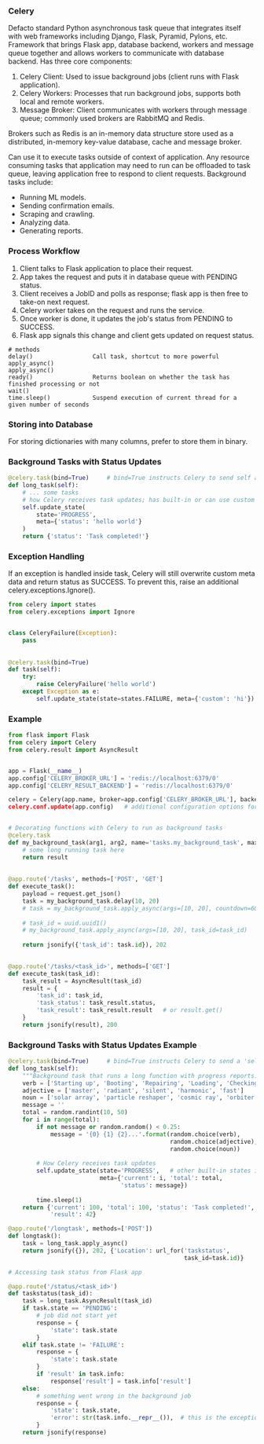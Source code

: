 ### Celery
Defacto standard Python asynchronous task queue that integrates itself with web frameworks including Django, Flask, Pyramid, Pylons, etc. Framework that brings Flask app, database backend, workers and message queue together and allows workers to communicate with database backend. Has three core components:
1) Celery Client: Used to issue background jobs (client runs with Flask application).
2) Celery Workers: Processes that run background jobs, supports both local and remote workers.
3) Message Broker: Client communicates with workers through message queue; commonly used brokers are RabbitMQ and Redis.

Brokers such as Redis is an in-memory data structure store used as a distributed, in-memory key-value database, cache and message broker.

Can use it to execute tasks outside of context of application. Any resource consuming tasks that application may need to run can be offloaded to task queue, leaving application free to respond to client requests. Background tasks include:
- Running ML models.
- Sending confirmation emails.
- Scraping and crawling.
- Analyzing data.
- Generating reports.

### Process Workflow
1) Client talks to Flask application to place their request.
2) App takes the request and puts it in database queue with PENDING status.
3) Client receives a JobID and polls as response; flask app is then free to take-on next request.
4) Celery worker takes on the request and runs the service.
5) Once worker is done, it updates the job's status from PENDING to SUCCESS.
6) Flask app signals this change and client gets updated on request status. 


```
# methods
delay()                 Call task, shortcut to more powerful apply_async() 
apply_async()
ready()                 Returns boolean on whether the task has finished processing or not
wait()
time.sleep()            Suspend execution of current thread for a given number of seconds
```

### Storing into Database
For storing dictionaries with many columns, prefer to store them in binary. 

### Background Tasks with Status Updates
```py
@celery.task(bind=True)     # bind=True instructs Celery to send self argument
def long_task(self):
    # ... some tasks
    # how Celery receives task updates; has built-in or can use custom states
    self.update_state(
        state='PROGRESS',
        meta={'status': 'hello world'}
    )
    return {'status': 'Task completed!'}
```

### Exception Handling
If an exception is handled inside task, Celery will still overwrite custom meta data and return status as SUCCESS. To prevent this, raise an additional celery.exceptions.Ignore().
```py
from celery import states
from celery.exceptions import Ignore


class CeleryFailure(Exception):
    pass
    
    
@celery.task(bind=True)
def task(self):
    try:
        raise CeleryFailure('hello world')
    except Exception as e:
        self.update_state(state=states.FAILURE, meta={'custom': 'hi'})
```

### Example

```python
from flask import Flask
from celery import Celery
from celery.result import AsyncResult


app = Flask(__name__)
app.config['CELERY_BROKER_URL'] = 'redis://localhost:6379/0'
app.config['CELERY_RESULT_BACKEND'] = 'redis://localhost:6379/0'

celery = Celery(app.name, broker=app.config['CELERY_BROKER_URL'], backend=app.config['CELERY_RESULT_BACKEND])
celery.conf.update(app.config)   # additional configuration options for Celery


# Decorating functions with Celery to run as background tasks
@celery.task
def my_background_task(arg1, arg2, name='tasks.my_background_task', max_retries=3):
    # some long running task here
    return result
    
    
@app.route('/tasks', methods=['POST', 'GET']
def execute_task():
    payload = request.get_json()
    task = my_background_task.delay(10, 20)                                
    # task = my_background_task.apply_async(args=[10, 20], countdown=60)      # runs every 60s
    
    # task_id = uuid.uuid1()
    # my_background_task.apply_async(args=[10, 20], task_id=task_id)
    
    return jsonify({'task_id': task.id}), 202
    

@app.route('/tasks/<task_id>', methods=['GET']
def execute_task(task_id):
    task_result = AsyncResult(task_id)
    result = {
        'task_id': task_id,
        'task_status': task_result.status,
        'task_result': task_result.result   # or result.get()
    }
    return jsonify(result), 200
```

### Background Tasks with Status Updates Example
```python
@celery.task(bind=True)     # bind=True instructs Celery to send a 'self' argument to function
def long_task(self):
    """Background task that runs a long function with progress reports."""
    verb = ['Starting up', 'Booting', 'Repairing', 'Loading', 'Checking']
    adjective = ['master', 'radiant', 'silent', 'harmonic', 'fast']
    noun = ['solar array', 'particle reshaper', 'cosmic ray', 'orbiter', 'bit']
    message = ''
    total = random.randint(10, 50)
    for i in range(total):
        if not message or random.random() < 0.25:
            message = '{0} {1} {2}...'.format(random.choice(verb),
                                              random.choice(adjective),
                                              random.choice(noun))
        
        # How Celery receives task updates
        self.update_state(state='PROGRESS',   # other built-in states include STARTED, SUCCESS
                          meta={'current': i, 'total': total,
                                'status': message})
                                
        time.sleep(1)
    return {'current': 100, 'total': 100, 'status': 'Task completed!',
            'result': 42}
```
```python
@app.route('/longtask', methods=['POST'])
def longtask():
    task = long_task.apply_async()
    return jsonify({}), 202, {'Location': url_for('taskstatus',
                                                  task_id=task.id)}
```
```python
# Accessing task status from Flask app

@app.route('/status/<task_id>')
def taskstatus(task_id):
    task = long_task.AsyncResult(task_id)
    if task.state == 'PENDING':
        # job did not start yet
        response = {
            'state': task.state
        }
    elif task.state != 'FAILURE':
        response = {
            'state': task.state
        }
        if 'result' in task.info:
            response['result'] = task.info['result']
    else:
        # something went wrong in the background job
        response = {
            'state': task.state,
            'error': str(task.info.__repr__()),  # this is the exception raised; task.info type is class
        }
    return jsonify(response)
```
